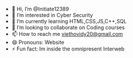 - 👋 Hi, I’m @Initiate12389
- 👀 I’m interested in Cyber Security
- 🌱 I’m currently learning HTML,CSS,JS,C++,SQL
- 💞️ I’m looking to collaborate on Coding courses
- 📫 How to reach me viethovidy20@gmail.com
- 😄 Pronouns: Website
- ⚡ Fun fact: Im inside the omnipresent Interweb

<!---
Initiate12389/Initiate12389 is a ✨ special ✨ repository because its `README.md` (this file) appears on your GitHub profile.
You can click the Preview link to take a look at your changes.
--->
